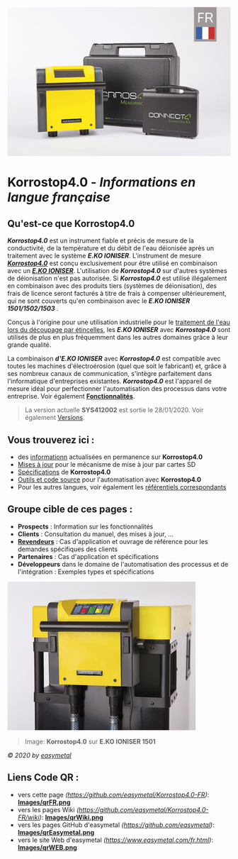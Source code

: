 ![Image](Images/Korrostop4.0fr.jpg)

# **Korrostop4.0** - _Informations en langue française_

## Qu'est-ce que **Korrostop4.0**

_**Korrostop4.0**_ est un instrument fiable et précis de mesure de la conductivité, de la température et du débit de l'eau déionisée après un traitement avec le système _**E.KO IONISER**_. L'instrument de mesure [_**Korrostop4.0**_](https://www.easymetal.com/fr/produits/korrostop-40/korrostop-40) est conçu exclusivement pour être utilisé en combinaison avec un [_**E.KO IONISER**_](https://www.easymetal.com/fr/produits/eko-ioniser/domaine-dapplication). L'utilisation de _**Korrostop4.0**_ sur d'autres systèmes de déionisation n'est pas autorisée. Si _**Korrostop4.0**_ est utilisé illégalement en combinaison avec des produits tiers (systèmes de déionisation), des frais de licence seront facturés à titre de frais à compenser ultérieurement, qui ne sont couverts qu'en combinaison avec le _**E.KO IONISER 1501/1502/1503**_ .

Conçus à l'origine pour une utilisation industrielle pour le [traitement de l'eau lors du découpage par étincelles](https://www.easymetal.com/fr/solutions-specifiques/edm/utilisation-dans-le-domaine-edm), les _**E.KO IONISER**_ avec _**Korrostop4.0**_ sont utilisés de plus en plus fréquemment dans les autres domaines grâce à leur grande qualité.

La combinaison _**d'E.KO IONISER**_ avec _**Korrostop4.0**_ est compatible avec toutes les machines d'électroérosion (quel que soit le fabricant) et, grâce à ses nombreux canaux de communication, s'intègre parfaitement dans l'informatique d'entreprises existantes. _**Korrostop4.0**_ est l'appareil de mesure idéal pour perfectionner l'automatisation des processus dans votre entreprise. Voir également [**Fonctionnalités**](../../wiki/Toutes-les-fonctionnalités).

> La version actuelle **SYS412002** est sortie le 28/01/2020. Voir également [Versions](../../wiki/Versions).

## Vous trouverez ici :
* des [informationn](../../wiki) actualisées en permanence sur **Korrostop4.0**
* [Mises à jour](Updates) pour le mécanisme de mise à jour par cartes SD
* [Spécifications](../../wiki) de **Korrostop4.0**
* [Outils et code source](IntegrationSamples) pour l'automatisation avec **Korrostop4.0**
* Pour les autres langues, voir également les [référentiels correspondants](https://github.com/easymetal?tab=repositories)

## Groupe cible de ces pages :
* **Prospects** : Information sur les fonctionnalités
* **Clients** : Consultation du manuel, des mises à jour, ...
* **[Revendeurs](https://www.easymetal.com/fr/distributeurs)** : Cas d'application et ouvrage de référence pour les demandes spécifiques des clients
* **Partenaires** : Cas d'application et spécifications
* **Développeurs** dans le domaine de l'automatisation des processus et de l'intégration : Exemples types et spécifications

![Image](Images/K4-head1.jpg)
> Image: **Korrostop4.0** sur **E.KO IONISER 1501** 

_© 2020 by [easymetal](https://www.easymetal.com/fr.html)_

## Liens Code QR :
* vers cette page  _(https://github.com/easymetal/Korrostop4.0-FR)_: **[Images/qrFR.png](Images/qrFR.png)**
* vers les pages Wiki  _(https://github.com/easymetal/Korrostop4.0-FR/wiki)_: **[Images/qrWiki.png](Images/qrWiki.png)**
* vers les pages GitHub d'easymetal  _(https://github.com/easymetal)_: **[Images/qrEasymetal.png](Images/qrEasymetal.png)**
* vers le site Web d'easymetal _(https://www.easymetal.com/fr.html)_: **[Images/qrWEB.png](Images/qrWEB.png)**
